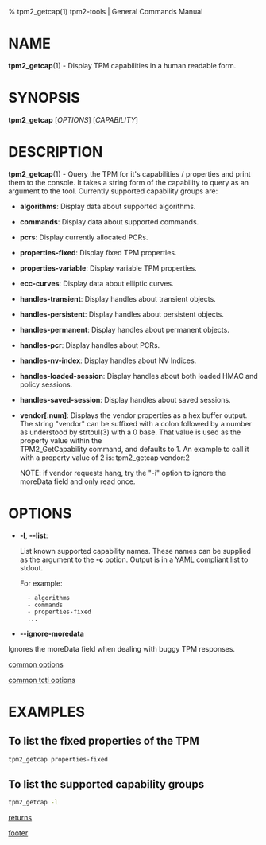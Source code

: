 % tpm2_getcap(1) tpm2-tools | General Commands Manual

# NAME

**tpm2_getcap**(1) - Display TPM capabilities in a human readable form.

# SYNOPSIS

**tpm2_getcap** [*OPTIONS*] [*CAPABILITY*]

# DESCRIPTION

**tpm2_getcap**(1) - Query the TPM for it's capabilities / properties and print
them to the console. It takes a string form of the capability to query as an
argument to the tool. Currently supported capability groups are:

- **algorithms**:
  Display data about supported algorithms.

- **commands**:
  Display data about supported commands.

- **pcrs**:
  Display currently allocated PCRs.

- **properties-fixed**:
  Display fixed TPM properties.

- **properties-variable**:
  Display variable TPM properties.

- **ecc-curves**:
  Display data about elliptic curves.

- **handles-transient**:
  Display handles about transient objects.

- **handles-persistent**:
  Display handles about persistent objects.

- **handles-permanent**:
  Display handles about permanent objects.

- **handles-pcr**:
  Display handles about PCRs.

- **handles-nv-index**:
  Display handles about NV Indices.

- **handles-loaded-session**:
  Display handles about both loaded HMAC and policy sessions.

- **handles-saved-session**:
  Display handles about saved sessions.

- **vendor[:num]**:
  Displays the vendor properties as a hex buffer output. The string "vendor"
  can be suffixed with a colon followed by a number as understood by strtoul(3)
  with a 0 base. That value is used as the property value within the\
  TPM2\_GetCapability command, and defaults to 1. An example to call it with a
  property value of 2 is:
    tpm2\_getcap vendor:2

  NOTE: if vendor requests hang, try the "-i" option to ignore the moreData field and
  only read once.

# OPTIONS

  * **-l**, **\--list**:

    List known supported capability names. These names can be
    supplied as the argument to the **-c** option. Output is in a
    YAML compliant list to stdout.

    For example:
    ```
      - algorithms
      - commands
      - properties-fixed
      ...
    ```

  * **\--ignore-moredata**

  Ignores the moreData field when dealing with buggy TPM responses.

[common options](common/options.md)

[common tcti options](common/tcti.md)

# EXAMPLES

## To list the fixed properties of the TPM
```bash
tpm2_getcap properties-fixed
```

## To list the supported capability groups
```bash
tpm2_getcap -l
```

[returns](common/returns.md)

[footer](common/footer.md)
